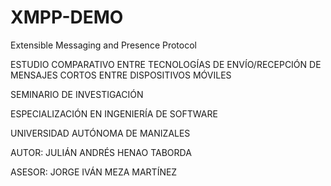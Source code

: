 # XMPP-DEMO
Extensible Messaging and Presence Protocol

ESTUDIO COMPARATIVO ENTRE TECNOLOGÍAS DE ENVÍO/RECEPCIÓN DE MENSAJES CORTOS ENTRE DISPOSITIVOS MÓVILES

SEMINARIO DE INVESTIGACIÓN

ESPECIALIZACIÓN EN INGENIERÍA DE SOFTWARE

UNIVERSIDAD AUTÓNOMA DE MANIZALES

AUTOR: JULIÁN ANDRÉS HENAO TABORDA

ASESOR: JORGE IVÁN MEZA MARTÍNEZ
